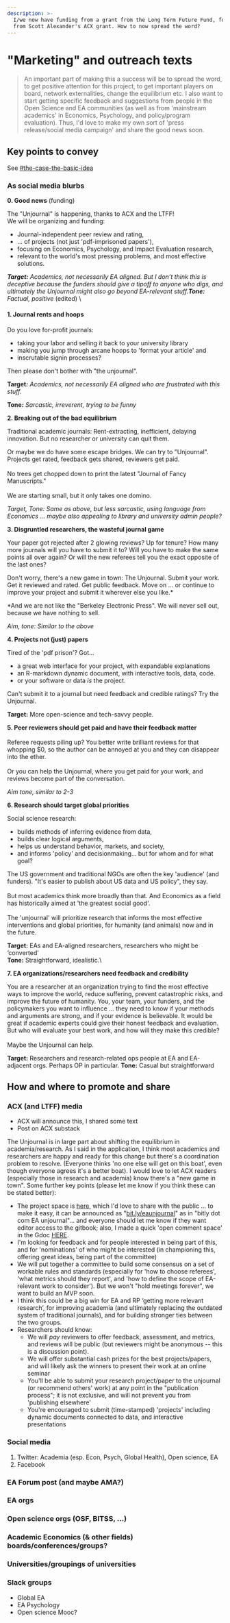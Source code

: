 ```yaml
---
description: >-
  I/we now have funding from a grant from the Long Term Future Fund, forwarded
  from Scott Alexander's ACX grant. How to now spread the word?
---
```


# "Marketing" and outreach texts

> An important part of making this a success will be to spread the word, to get positive attention for this project, to get important players on board, network externalities, change the equilibrium etc. I also want to start getting specific feedback and suggestions from people in the Open Science and EA communities (as well as from 'mainstream academics' in Economics, Psychology, and policy/program evaluation). Thus, I'd love to make my own sort of 'press release/social media campaign' and share the good news soon.

## Key points to convey

See [#the-case-the-basic-idea](../../grants-and-proposals/acx-ltff-grant-proposal-as-submitted-successfull/#the-case-the-basic-idea "mention")

### As social media blurbs

**0. Good news** (funding)

The "Unjournal" is happening, thanks to ACX and the LTFF!\
We will be organizing and funding:

* Journal-independent peer review and rating,
* ... of projects (not just 'pdf-imprisoned papers'),
* focusing on Economics, Psychology, and Impact Evaluation research,
* relevant to the world's most pressing problems, and most effective solutions.

_**Target:** Academics, not necessarily EA aligned. But I don’t think this is deceptive because the funders should give a tipoff to anyone who digs, and ultimately the Unjournal might also go beyond EA-relevant stuff.**Tone:** Factual, positive_ (edited) \\

#### 1. Journal rents and hoops

Do you love for-profit journals:

* taking your labor and selling it back to your university library
* making you jump through arcane hoops to 'format your article' and
* inscrutable signin processes?

Then please don't bother with "the unjournal".

**Target**_**:** Academics, not necessarily EA aligned who are frustrated with this stuff._

**Tone**_**:** Sarcastic, irreverent, trying to be funny_

**2. Breaking out of the bad equilibrium**

Traditional academic journals: Rent-extracting, inefficient, delaying innovation. But no researcher or university can quit them.

Or maybe we do have some escape bridges. We can try to "Unjournal". Projects get rated, feedback gets shared, reviewers get paid.\
\
No trees get chopped down to print the latest "Journal of Fancy Manuscripts."\
\
We are starting small, but it only takes one domino.

_Target, Tone: Same as above, but less sarcastic, using language from Economics … maybe also appealing to library and university admin people?_

**3. Disgruntled researchers, the wasteful journal game**

Your paper got rejected after 2 glowing reviews? Up for tenure? How many more journals will you have to submit it to? Will you have to make the same points all over again? Or will the new referees tell you the exact opposite of the last ones?

Don't worry, there's a new game in town: The Unjournal. Submit your work. Get it reviewed and rated. Get public feedback. Move on ... or continue to improve your project and submit it wherever else you like.\*

\*And we are not like the "Berkeley Electronic Press". We will never sell out, because we have nothing to sell.

_Aim, tone: Similar to the above_

**4. Projects not (just) papers**

Tired of the 'pdf prison'? Got...

* a great web interface for your project, with expandable explanations
* an R-markdown dynamic document, with interactive tools, data, code.
* or your software or data _is_ the project.

Can't submit it to a journal but need feedback and credible ratings? Try the Unjournal.

**Target:** More open-science and tech-savvy people.

**5. Peer reviewers should get paid and have their feedback matter**\
\
Referee requests piling up? You better write brilliant reviews for that whopping $0, so the author can be annoyed at you and they can disappear into the ether.\
\
Or you can help the Unjournal, where you get paid for your work, and reviews become part of the conversation.

_Aim tone, similar to 2-3_

**6. Research should target global priorities**

Social science research:

* builds methods of inferring evidence from data,
* builds clear logical arguments,
* helps us understand behavior, markets, and society,
* and informs 'policy' and decisionmaking... but for whom and for what goal?

The US government and traditional NGOs are often the key 'audience' (and funders). "It's easier to publish about US data and US policy", they say.\
\
But most academics think more broadly than that. And Economics as a field has historically aimed at 'the greatest social good'.\
\
The 'unjournal' will prioritize research that informs the most effective interventions and global priorities, for humanity (and animals) now and in the future.

**Target:** EAs and EA-aligned researchers, researchers who might be ‘converted’\
**Tone:** Straightforward, idealistic.\\

**7. EA organizations/researchers need feedback and credibility**

You are a researcher at an organization trying to find the most effective ways to improve the world, reduce suffering, prevent catastrophic risks, and improve the future of humanity. You, your team, your funders, and the policymakers you want to influence ... they need to know if your methods and arguments are strong, and if your evidence is believable. It would be great if academic experts could give their honest feedback and evaluation. But who will evaluate your best work, and how will they make this credible?\
\
Maybe the Unjournal can help.

**Target:** Researchers and research-related ops people at EA and EA-adjacent orgs. Perhaps OP in particular. **Tone:** Casual but straightforward

## How and where to promote and share

### ACX (and LTFF) media

* ACX will announce this, I shared some text
* Post on ACX substack

The Unjournal is in large part about shifting the equilibrium in academia/research. As I said in the application, I think most academics and researchers are happy and ready for this change but there's a coordination problem to resolve. (Everyone thinks 'no one else will get on this boat', even though everyone agrees it's a better boat). I would love to let ACX readers (especially those in research and academia) know there's a "new game in town". Some further key points (please let me know if you think these can be stated better):

* The project space is [here](https://effective-giving-marketing.gitbook.io/unjournal-x-ea-and-global-priorities-research/), which I'd love to share with the public ... to make it easy, it can be announced as "[bit.ly/eaunjournal](http://bit.ly/eaunjournal)" as in "bitly dot com EA unjournal"... and everyone should let me know if they want editor access to the gitbook; also, I made a quick 'open comment space' in the Gdoc [HERE](https://docs.google.com/document/d/1Ojb3a2X12av3c97wezYD6zLRkdo1xlx5r21cblf11JY/edit?usp=sharing).
* I'm looking for feedback and for people interested in being part of this, and for 'nominations' of who might be interested (in championing this, offering great ideas, being part of the committee)
* We will put together a committee to build some consensus on a set of workable rules and standards (especially for 'how to choose referees', 'what metrics should they report', and 'how to define the scope of EA-relevant work to consider'). But we won't "hold meetings forever", we want to build an MVP soon.
* I think this could be a big win for EA and RP ‘getting more relevant research’, for improving academia (and ultimately replacing the outdated system of traditional journals), and for building stronger ties between the two groups.
* Researchers should know:
  * We will _pay_ reviewers to offer feedback, assessment, and metrics, and reviews will be public (but reviewers might be anonymous -- this is a discussion point).
  * We will offer substantial cash prizes for the best projects/papers, and will likely ask the winners to present their work at an online seminar
  * You'll be able to submit your research project/paper to the unjournal (or recommend others' work) at any point in the "publication process"; it is not exclusive, and will not prevent you from 'publishing elsewhere'
  * You're encouraged to submit (time-stamped) 'projects' including dynamic documents connected to data, and interactive presentations

### Social media

1. Twitter: Academia (esp. Econ, Psych, Global Health), Open science, EA
2. Facebook

### EA Forum post (and maybe AMA?)

### EA orgs

### Open science orgs (OSF, BITSS, ...)

### Academic Economics (& other fields) boards/conferences/groups?

### Universities/groupings of universities

### Slack groups

* Global EA
* EA Psychology
* Open science Mooc?
